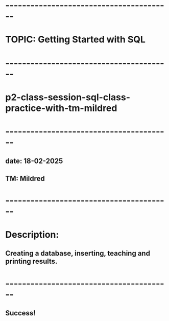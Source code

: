 # ----------------------------------------
# TOPIC: Getting Started with SQL
# ----------------------------------------
# p2-class-session-sql-class-practice-with-tm-mildred

# ----------------------------------------
## date: 18-02-2025
## TM: Mildred
# ----------------------------------------

# Description:
## Creating a database, inserting, teaching and printing results.

# ----------------------------------------
## Success!